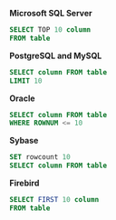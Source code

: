 **Microsoft SQL Server**

```sql
SELECT TOP 10 column
FROM table
```

**PostgreSQL and MySQL**

```sql
SELECT column FROM table
LIMIT 10
```

**Oracle**

```sql
SELECT column FROM table
WHERE ROWNUM <= 10
```

**Sybase**

```sql
SET rowcount 10
SELECT column FROM table
```

**Firebird**

```sql
SELECT FIRST 10 column 
FROM table
```